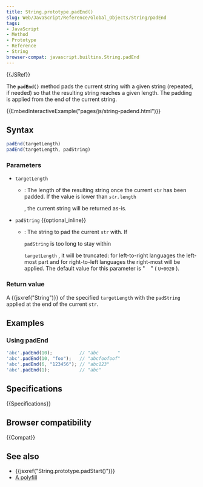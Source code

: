 ```yaml
---
title: String.prototype.padEnd()
slug: Web/JavaScript/Reference/Global_Objects/String/padEnd
tags:
- JavaScript
- Method
- Prototype
- Reference
- String
browser-compat: javascript.builtins.String.padEnd
---
```

{{JSRef}}

The **`padEnd()`** method pads the current string with a given string (repeated,
if needed) so that the resulting string reaches a given length. The padding is
applied from the end of the current string.

{{EmbedInteractiveExample("pages/js/string-padend.html")}}

## Syntax

```js
padEnd(targetLength)
padEnd(targetLength, padString)
```

### Parameters

- `targetLength`

  - : The length of the resulting string once the current `str` has been padded.
    If the value is lower than <code><var>str.</var>length</code>

    , the current string will be returned as-is.

- `padString` {{optional_inline}}

  - : The string to pad the current `str` with. If

    `padString` is too long to stay within

    `targetLength` , it will be truncated: for left-to-right languages the
    left-most part and for right-to-left languages the right-most will be
    applied. The default value for this parameter is " ` ` " ( `U+0020` ).

### Return value

A {{jsxref("String")}} of the specified `targetLength` with the
`padString` applied at the end of the current `str`.

## Examples

### Using padEnd

```js
'abc'.padEnd(10);          // "abc       "
'abc'.padEnd(10, "foo");   // "abcfoofoof"
'abc'.padEnd(6, "123456"); // "abc123"
'abc'.padEnd(1);           // "abc"
```

## Specifications

{{Specifications}}

## Browser compatibility

{{Compat}}

## See also

- {{jsxref("String.prototype.padStart()")}}
- [A polyfill](https://github.com/behnammodi/polyfill/blob/master/string.polyfill.js)
